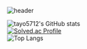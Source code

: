 ![header](https://capsule-render.vercel.app/api?type=waving&color=timeGradient&text=Welcome%20to%20Tayo's%20GitHub%20👋&animation=twinkling&fontSize=35&fontAlignY=40&fontAlign=70&height=250)

![tayo5712's GitHub stats](https://github-readme-stats.vercel.app/api?username=tayo5712&show_icons=true&theme=highcontrast)<br/>
[![Solved.ac Profile](http://mazassumnida.wtf/api/generate_badge?boj=gch04407)](https://solved.ac/gch04407)<br/>
![Top Langs](https://github-readme-stats.vercel.app/api/top-langs/?username=tayo5712&layout=compact&theme=tokyonight)
